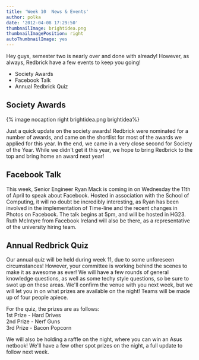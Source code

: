 ```yaml
---
title: 'Week 10  News & Events'
author: polka
date: '2012-04-08 17:29:50'
thumbnailImage: brightidea.png
thumbnailImagePosition: right
autoThumbnailImage: yes
---
```

Hey guys, semester two is nearly over and done with already! However, as always, Redbrick have a few events to keep you going!

*   Society Awards
*   Facebook Talk
*   Annual Redbrick Quiz

<!-- more -->
## Society Awards
{% image nocaption right brightidea.png brightidea%}

Just a quick update on the society awards! Redbrick were nominated for a number of awards, and came on the shortlist for most of the awards we applied for this year. In the end, we came in a very close second for Society of the Year. While we didn't get it this year, we hope to bring Redbrick to the top and bring home an award next year!

## Facebook Talk

This week, Senior Engineer Ryan Mack is coming in on Wednesday the 11th of April to speak about Facebook. Hosted in association with the School of Computing, it will no doubt be incredibly interesting, as Ryan has been involved in the implementation of Time-line and the recent changes in Photos on Facebook. The talk begins at 5pm, and will be hosted in HG23\. Ruth McIntyre from Facebook Ireland will also be there, as a representative of the university hiring team.

## Annual Redbrick Quiz

Our annual quiz will be held during week 11, due to some unforeseen circumstances! However, your committee is working behind the scenes to make it as awesome as ever! We will have a few rounds of general knowledge questions, as well as some techy style questions, so be sure to swot up on these areas. We'll confirm the venue with you next week, but we will let you in on what prizes are available on the night! Teams will be made up of four people apiece.

For the quiz, the prizes are as follows:  
1st Prize - Hard Drives  
2nd Prize - Nerf Guns  
3rd Prize - Bacon Popcorn

We will also be holding a raffle on the night, where you can win an Asus netbook! We'll have a few other spot prizes on the night, a full update to follow next week.
